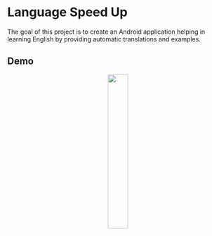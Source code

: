 # Language Speed Up

The goal of this project is to create an Android application helping in learning English by providing automatic translations and examples.

## Demo
<p align="center">
  <img width="30%" src="images/screen.gif">
</p>